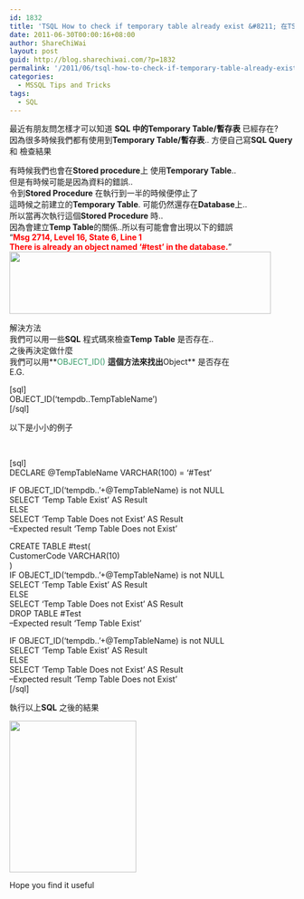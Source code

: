 ```yaml
---
id: 1832
title: 'TSQL How to check if temporary table already exist &#8211; 在TSQL 上如何檢查出暫存的表已經存在?'
date: 2011-06-30T00:00:16+08:00
author: ShareChiWai
layout: post
guid: http://blog.sharechiwai.com/?p=1832
permalink: '/2011/06/tsql-how-to-check-if-temporary-table-already-exist-%e5%9c%a8tsql-%e4%b8%8a%e5%a6%82%e4%bd%95%e6%aa%a2%e6%9f%a5%e5%87%ba%e6%9a%ab%e5%ad%98%e7%9a%84%e8%a1%a8%e5%b7%b2%e7%b6%93%e5%ad%98%e5%9c%a8/'
categories:
  - MSSQL Tips and Tricks
tags:
  - SQL
---
```

最近有朋友問怎樣才可以知道 **SQL 中的Temporary Table/暫存表** 已經存在?  
因為很多時候我們都有使用到**Temporary Table/暫存表**.. 方便自己寫**SQL Query**和 檢查結果

有時候我們也會在**Stored procedure**上 使用**Temporary Table**..  
但是有時候可能是因為資料的錯誤..  
令到**Stored Procedure** 在執行到一半的時候便停止了  
這時候之前建立的**Temporary Table**. 可能仍然還存在**Database**上..  
所以當再次執行這個**Stored Procedure** 時..  
因為會建立**Temp Table**的關係..所以有可能會會出現以下的錯誤  
&#8220;<span style="color: #ff0000;"><strong>Msg 2714, Level 16, State 6, Line 1</strong></span>  
<span style="color: #ff0000;"><strong> There is already an object named &#8216;#test&#8217; in the database.</strong></span>&#8221;  
[<img class="alignnone" title="Temp Table Already Exist" src="https://i1.wp.com/api.photoshop.com/v1.0/accounts/aa9037104a014abbb11ad4bd58324b91/assets/4dbd4d95f90648edae6300336dd2f70c/renditions/fullsize.jpg?resize=462%2C110" alt="" width="462" height="110" data-recalc-dims="1" />](https://i1.wp.com/api.photoshop.com/v1.0/accounts/aa9037104a014abbb11ad4bd58324b91/assets/4dbd4d95f90648edae6300336dd2f70c/renditions/fullsize.jpg)

解決方法  
我們可以用一些**SQL** 程式碼來檢查**Temp Table** 是否存在..  
之後再決定做什麼  
我們可以用**<span style="color: #339966;">OBJECT_ID() </span>**這個方法來找出**Object** 是否存在  
E.G.

[sql]  
OBJECT_ID(&#8216;tempdb..TempTableName&#8217;)  
[/sql]

以下是小小的例子

&nbsp;

[sql]  
DECLARE @TempTableName VARCHAR(100) = &#8216;#Test&#8217;

IF OBJECT_ID(&#8216;tempdb..&#8217;+@TempTableName) is not NULL  
SELECT &#8216;Temp Table Exist&#8217; AS Result  
ELSE  
SELECT &#8216;Temp Table Does not Exist&#8217; AS Result  
&#8211;Expected result &#8216;Temp Table Does not Exist&#8217;

CREATE TABLE #test(  
CustomerCode VARCHAR(10)  
)  
IF OBJECT_ID(&#8216;tempdb..&#8217;+@TempTableName) is not NULL  
SELECT &#8216;Temp Table Exist&#8217; AS Result  
ELSE  
SELECT &#8216;Temp Table Does not Exist&#8217; AS Result  
DROP TABLE #Test  
&#8211;Expected result &#8216;Temp Table Exist&#8217;

IF OBJECT_ID(&#8216;tempdb..&#8217;+@TempTableName) is not NULL  
SELECT &#8216;Temp Table Exist&#8217; AS Result  
ELSE  
SELECT &#8216;Temp Table Does not Exist&#8217; AS Result  
&#8211;Expected result &#8216;Temp Table Does not Exist&#8217;  
[/sql]

執行以上**SQL** 之後的結果

[<img class="alignnone" title="MSSQL Check If Temp Table Exist Result" src="https://i2.wp.com/api.photoshop.com/v1.0/accounts/aa9037104a014abbb11ad4bd58324b91/assets/8e5afe70324a42c0b60819a94d0dd3f0/renditions/fullsize.jpg?resize=224%2C268" alt="" width="224" height="268" data-recalc-dims="1" />](https://i2.wp.com/api.photoshop.com/v1.0/accounts/aa9037104a014abbb11ad4bd58324b91/assets/8e5afe70324a42c0b60819a94d0dd3f0/renditions/fullsize.jpg)

Hope you find it useful